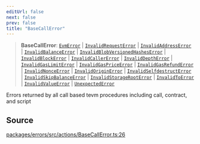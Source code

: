 ```yaml
---
editUrl: false
next: false
prev: false
title: "BaseCallError"
---
```


> **BaseCallError**: [`EvmError`](/reference/tevm/errors/type-aliases/evmerror/) \| [`InvalidRequestError`](/reference/tevm/errors/type-aliases/invalidrequesterror/) \| [`InvalidAddressError`](/reference/tevm/errors/type-aliases/invalidaddresserror/) \| [`InvalidBalanceError`](/reference/tevm/errors/type-aliases/invalidbalanceerror/) \| [`InvalidBlobVersionedHashesError`](/reference/tevm/errors/type-aliases/invalidblobversionedhasheserror/) \| [`InvalidBlockError`](/reference/tevm/errors/type-aliases/invalidblockerror/) \| [`InvalidCallerError`](/reference/tevm/errors/type-aliases/invalidcallererror/) \| [`InvalidDepthError`](/reference/tevm/errors/type-aliases/invaliddeptherror/) \| [`InvalidGasLimitError`](/reference/tevm/errors/type-aliases/invalidgaslimiterror/) \| [`InvalidGasPriceError`](/reference/tevm/errors/type-aliases/invalidgaspriceerror/) \| [`InvalidGasRefundError`](/reference/tevm/errors/type-aliases/invalidgasrefunderror/) \| [`InvalidNonceError`](/reference/tevm/errors/type-aliases/invalidnonceerror/) \| [`InvalidOriginError`](/reference/tevm/errors/type-aliases/invalidoriginerror/) \| [`InvalidSelfdestructError`](/reference/tevm/errors/type-aliases/invalidselfdestructerror/) \| [`InvalidSkipBalanceError`](/reference/tevm/errors/type-aliases/invalidskipbalanceerror/) \| [`InvalidStorageRootError`](/reference/tevm/errors/type-aliases/invalidstoragerooterror/) \| [`InvalidToError`](/reference/tevm/errors/type-aliases/invalidtoerror/) \| [`InvalidValueError`](/reference/tevm/errors/type-aliases/invalidvalueerror/) \| [`UnexpectedError`](/reference/tevm/errors/type-aliases/unexpectederror/)

Errors returned by all call based tevm procedures including call, contract, and script

## Source

[packages/errors/src/actions/BaseCallError.ts:26](https://github.com/evmts/tevm-monorepo/blob/main/packages/errors/src/actions/BaseCallError.ts#L26)
